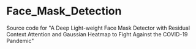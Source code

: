 # Face_Mask_Detection
Source code for "A Deep Light-weight Face Mask Detector with Residual Context Attention and Gaussian Heatmap to Fight Against the COVID-19 Pandemic"
